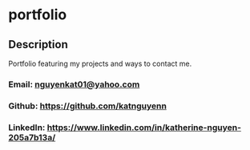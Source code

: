 # portfolio

## Description

Portfolio featuring my projects and ways to contact me.

### Email: nguyenkat01@yahoo.com
### Github: https://github.com/katnguyenn
### LinkedIn: https://www.linkedin.com/in/katherine-nguyen-205a7b13a/